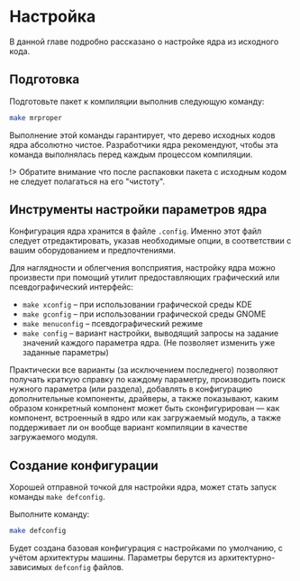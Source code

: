 # Настройка

В данной главе подробно рассказано о настройке ядра из исходного кода.

## Подготовка

Подготовьте пакет к компиляции выполнив следующую команду:

```bash
make mrproper
```

Выполнение этой команды гарантирует, что дерево исходных кодов ядра абсолютно чистое.
Разработчики ядра рекомендуют, чтобы эта команда выполнялась перед каждым процессом
компиляции. 

!> Обратите внимание что после распаковки пакета с исходным кодом не следует
полагаться на его "чистоту".

## Инструменты настройки параметров ядра

Конфигурация  ядра хранится в файле ``.config``. Именно этот файл следует отредактировать, указав необходимые опции, в соответствии с вашим оборудованием и предпочтениями. 

Для наглядности и облегчения вопсприятия, настройку ядра можно произвести при помощий утилит предоставляющих графический или псевдографический интерфейс:

- `make xconfig` – при использовании графической среды KDE
- `make gconfig` – при использовании графической среды GNOME
- `make menuconfig` – псевдографический режиме
- `make config` –  вариант настройки, выводящий запросы на задание значений каждого параметра ядра. (Не позволяет изменить уже заданные параметры)

Практически все варианты (за исключением последнего) позволяют получать краткую справку по каждому параметру, производить поиск нужного параметра (или раздела), добавлять в конфигурацию дополнительные компоненты, драйверы, а также показывают, каким образом конкретный компонент может быть сконфигурирован — как компонент, встроенный в ядро или как загружаемый модуль, а также поддерживает ли он вообще вариант компиляции в качестве загружаемого модуля.

## Создание конфигурации

Хорошей отправной точкой для настройки ядра, может стать запуск команды ``make defconfig``.

Выполните команду:

```bash
make defconfig
```
Будет создана базовая конфигурация с настройками по умолчанию, с учётом архитектуры машины. Параметры берутся из архитектурно-зависимых ``defconfig`` файлов. 

</script>
